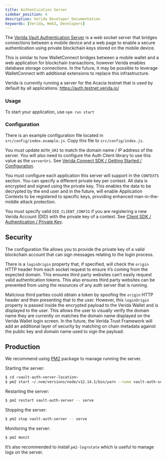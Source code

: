```yaml
---
title: Authentication Server
sidebar_position: 4
description: Verida Developer Documentation
keywords: [Verida, Web3, Developers]
---
```


The [Verida Vault Authentication Server](https://github.com/verida/vault-auth-server/) is a web socket server that bridges connections between a mobile device and a web page to enable a secure authentication using private blockchain keys stored on the mobile device.

This is similar to how WalletConnect bridges between a mobile wallet and a web application for blockchain transactions, however Verida enables database storage connections. In the future, it may be possible to leverage WalletConnect with additional extensions to replace this infrastructure.

Verida is currently running a server for the Acacia testnet that is used by default by all applications: https://auth.testnet.verida.io/

### Usage

To start your application, use `npm run start`

### Configuration

There is an example configuration file located in `src/config/index.example.js`. Copy this file to `src/config/index.js`.

You must update `AUTH_URI` to match the domain name / IP address of the server. You will also need to configure the Auth Client library to use this value as the `serverUri`. See [Verida Connect SDK / Getting Started / Configuration](../single-sign-on-sdk/getting-started#configuration).

You must configure each application this server will support in the `CONTEXTS` section. You can specify a different private key per context. All data is encrypted and signed using the private key. This enables the data to be decrypted by the end user and in the future, will enable Application Contexts to be registered to specific keys, providing enhanced man-in-the-middle attack protection.

You must specify valid `DID_CLIENT_CONFIG` if you are registering a new Verida Account (DID) with the private key of a context. See [Client SDK / Authentication / Private Key](../client-sdk/authentication#2-private-key).

## Security

The configuration file allows you to provide the private key of a valid blockchain account that can sign messages relating to the login process.

There is a `loginOrigin` property that, if specified, will check the `origin` HTTP header from each socket request to ensure it’s coming from the expected domain. This ensures third party websites can’t easily request valid authentication tokens. This also ensures third party websites can be prevented from using the resources of any auth server that is running.

Malicious third parties could obtain a token by spoofing the `origin` HTTP header and then presenting that to the user. However, this `loginOrigin` property is passed inside the encrypted payload to the Verida Wallet and is displayed to the user. This allows the user to visually verify the domain name they are currently on matches the domain name displayed on the Verida Wallet login screen. In the future, the Verida Trust Framework will add an additional layer of security by matching on chain metadata against the public key and domain name used to sign the payload.

## Production

We recommend using [PM2](https://www.npmjs.com/package/pm2) package to manage running the server.

Starting the server:

```bash
$ cd <vault-auth-server-location>
$ pm2 start ~/.nvm/versions/node/v12.14.1/bin/yarn --name vault-auth-server -- serve
```

Restarting the server:

```bash
$ pm2 restart vault-auth-server -- serve
```

Stopping the server:

```bash
$ pm2 stop vault-auth-server -- serve
```

Monitoring the server:

```bash
$ pm2 monit
```

It’s also recommended to install `pm2-logrotate` which is useful to manage logs on the server.
